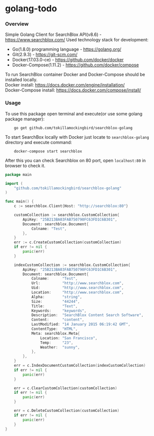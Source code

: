 # golang-todo

### Overview

Simple Golang Client for SearchBlox API(v8.6) - https://www.searchblox.com/
Used technology stack for development:
- Go(1.8.0) programming language - https://golang.org/
- Git(2.9.3) - https://git-scm.com/
- Docker(17.03.0-ce) - https://github.com/docker/docker
- Docker-Compose(1.11.2) - https://github.com/docker/compose

To run SearchBlox container Docker and Docker-Compose should be installed locally.
<br /> Docker install: https://docs.docker.com/engine/installation/
<br /> Docker-Compose install: https://docs.docker.com/compose/install/

### Usage
To use this package open terminal and execute(or use some golang package manager):
```
    go get github.com/tokillamockingbird/searchblox-golang
```
To start SearchBox locally with Docker just locate to `searchblox-golang` directory and execute command:
```
    docker-compose start searchblox
```
After this you can check Searchblox on 80 port, open `localhost:80` in browser to check it.

```go
package main

import (
	"github.com/tokillamockingbird/searchblox-golang"
)

func main() {
	c := searchblox.Client{Host: "http://searchblox:80"}

	customCollection := searchblox.CustomCollection{
		ApiKey: "25B213BA03FAB750790FC63FD1C6B301",
		Document: searchblox.Document{
			Colname: "Test",
		},
	}
	err := c.CreateCustomCollection(customCollection)
	if err != nil {
		panic(err)
	}

	indexCustomCollection := searchblox.CustomCollection{
		ApiKey: "25B213BA03FAB750790FC63FD1C6B301",
		Document: searchblox.Document{
			Colname:      "Test",
			Url:          "http://www.searchblox.com",
			Uid:          "http://www.searchblox.com",
			Location:     "http://www.searchblox.com",
			Alpha:        "string",
			Size:         "44244",
			Title:        "Text",
			Keywords:     "keywords",
			Description:  "SearchBlox Content Search Software",
			Content:      "content",
			LastModified: "14 January 2015 06:19:42 GMT",
			ContentType:  "HTML",
			Meta: searchblox.Meta{
				Location: "San Francisco",
				Temp:     "23",
				Weather:  "sunny",
			},
		},
	}
	err = c.IndexDocumentCustomCollection(indexCustomCollection)
	if err != nil {
		panic(err)
	}

	err = c.ClearCustomCollection(customCollection)
	if err != nil {
		panic(err)
	}

	err = c.DeleteCustomCollection(customCollection)
	if err != nil {
		panic(err)
	}
}
```

